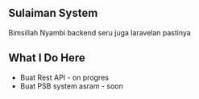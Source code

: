 ## Sulaiman System

Bimsillah Nyambi backend seru juga laravelan pastinya

## What I Do Here

 * Buat Rest API - on progres
 * Buat PSB system asram - soon